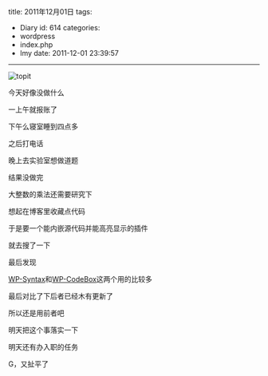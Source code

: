 title: 2011年12月01日
tags:
  - Diary
id: 614
categories:
  - wordpress
  - index.php
  - lmy
date: 2011-12-01 23:39:57
---

![](http://i.minus.com/ibmWgr20v4hfmg.jpg "topit")

今天好像没做什么

一上午就报账了

<!--more-->

下午么寝室睡到四点多

之后打电话

晚上去实验室想做道题

结果没做完

大整数的乘法还需要研究下

想起在博客里收藏点代码

于是要一个能内嵌源代码并能高亮显示的插件

就去搜了一下

最后发现

[WP-Syntax](http://wordpress.org/extend/plugins/wp-syntax/)和[WP-CodeBox](http://wordpress.org/extend/plugins/wp-codebox/)这两个用的比较多

最后对比了下后者已经木有更新了

所以还是用前者吧

明天把这个事落实一下

明天还有办入职的任务

G，又扯平了